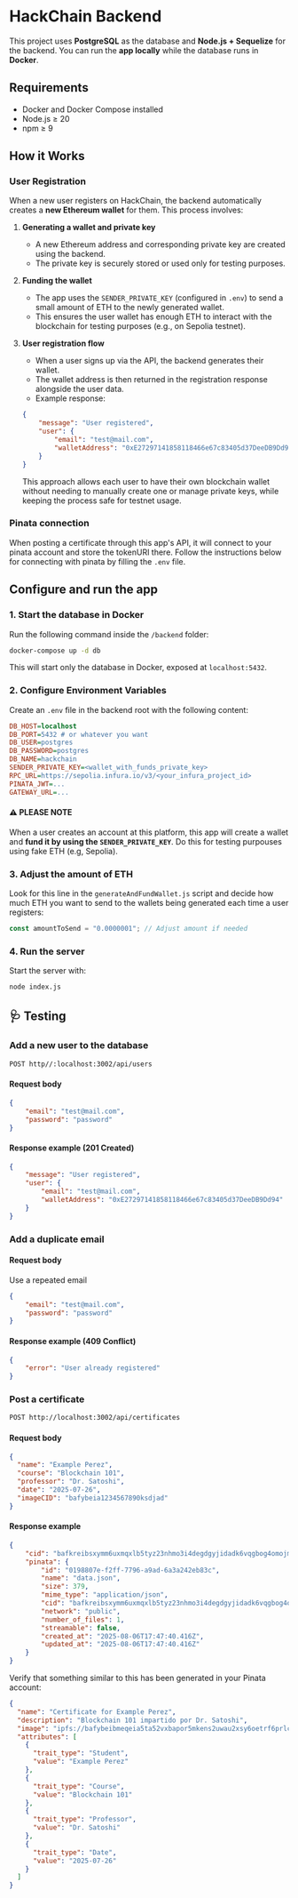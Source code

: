 # HackChain Backend
This project uses **PostgreSQL** as the database and **Node.js + Sequelize** for the backend. You can run the **app locally** while the database runs in **Docker**.

##  Requirements
- Docker and Docker Compose installed
- Node.js ≥ 20
- npm ≥ 9

## How it Works
### User Registration
When a new user registers on HackChain, the backend automatically creates a **new Ethereum wallet** for them. This process involves:

1. **Generating a wallet and private key**  
   - A new Ethereum address and corresponding private key are created using the backend.
   - The private key is securely stored or used only for testing purposes.

2. **Funding the wallet**  
   - The app uses the `SENDER_PRIVATE_KEY` (configured in `.env`) to send a small amount of ETH to the newly generated wallet.
   - This ensures the user wallet has enough ETH to interact with the blockchain for testing purposes (e.g., on Sepolia testnet).

3. **User registration flow**  
   - When a user signs up via the API, the backend generates their wallet.
   - The wallet address is then returned in the registration response alongside the user data.
   - Example response:
   ```json
   {
       "message": "User registered",
       "user": {
           "email": "test@mail.com",
           "walletAddress": "0xE27297141858118466e67c83405d37DeeDB9Dd94"
       }
   }
    ```
    This approach allows each user to have their own blockchain wallet without needing to manually create one or manage private keys, while keeping the process safe for testnet usage.

### Pinata connection
When posting a certificate through this app's API, it will connect to your pinata account and store the tokenURI there. Follow the instructions below for connecting with pinata by filling the `.env` file.

## Configure and run the app

### 1. Start the database in Docker
Run the following command inside the `/backend` folder:
```bash
docker-compose up -d db
```
This will start only the database in Docker, exposed at `localhost:5432`.

### 2. Configure Environment Variables
Create an `.env` file in the backend root with the following content:
```ini
DB_HOST=localhost
DB_PORT=5432 # or whatever you want
DB_USER=postgres
DB_PASSWORD=postgres
DB_NAME=hackchain
SENDER_PRIVATE_KEY=<wallet_with_funds_private_key>
RPC_URL=https://sepolia.infura.io/v3/<your_infura_project_id>
PINATA_JWT=...
GATEWAY_URL=...
```
#### ⚠️ PLEASE NOTE
When a user creates an account at this platform, this app will create a wallet and **fund it by using the `SENDER_PRIVATE_KEY`**. Do this for testing purpouses using fake ETH (e.g, Sepolia).

### 3. Adjust the amount of ETH
Look for this line in the `generateAndFundWallet.js` script and decide how much ETH you want to send to the wallets being generated each time a user registers:
```javascript
const amountToSend = "0.0000001"; // Adjust amount if needed
```

### 4. Run the server
Start the server with:
```bash
node index.js
```

## 🩺 Testing
### Add a new user to the database
```bash
POST http//:localhost:3002/api/users
```
#### Request body
```json
{
    "email": "test@mail.com",
    "password": "password"
}
```
#### Response example (201 Created)
```json
{
    "message": "User registered",
    "user": {
        "email": "test@mail.com",
        "walletAddress": "0xE27297141858118466e67c83405d37DeeDB9Dd94"
    }
}
```
### Add a duplicate email
#### Request body
Use a repeated email
```json
{
    "email": "test@mail.com",
    "password": "password"
}
```
#### Response example (409 Conflict)
```json
{
    "error": "User already registered"
}
```
### Post a certificate
```bash
POST http://localhost:3002/api/certificates
```
#### Request body
```json
{
  "name": "Example Perez",
  "course": "Blockchain 101",
  "professor": "Dr. Satoshi",
  "date": "2025-07-26",
  "imageCID": "bafybeia1234567890ksdjad"
}
```
#### Response example
```json
{
    "cid": "bafkreibsxymm6uxmqxlb5tyz23nhmo3i4degdgyjidadk6vqgbog4omojm",
    "pinata": {
        "id": "0198807e-f2ff-7796-a9ad-6a3a242eb83c",
        "name": "data.json",
        "size": 379,
        "mime_type": "application/json",
        "cid": "bafkreibsxymm6uxmqxlb5tyz23nhmo3i4degdgyjidadk6vqgbog4omojm",
        "network": "public",
        "number_of_files": 1,
        "streamable": false,
        "created_at": "2025-08-06T17:47:40.416Z",
        "updated_at": "2025-08-06T17:47:40.416Z"
    }
}
````

Verify that something similar to this has been generated in your Pinata account:
```json
{
  "name": "Certificate for Example Perez",
  "description": "Blockchain 101 impartido por Dr. Satoshi",
  "image": "ipfs://bafybeibmeqeia5ta52vxbapor5mkens2uwau2xsy6oetrf6prlcfssm5le",
  "attributes": [
    {
      "trait_type": "Student",
      "value": "Example Perez"
    },
    {
      "trait_type": "Course",
      "value": "Blockchain 101"
    },
    {
      "trait_type": "Professor",
      "value": "Dr. Satoshi"
    },
    {
      "trait_type": "Date",
      "value": "2025-07-26"
    }
  ]
}
```